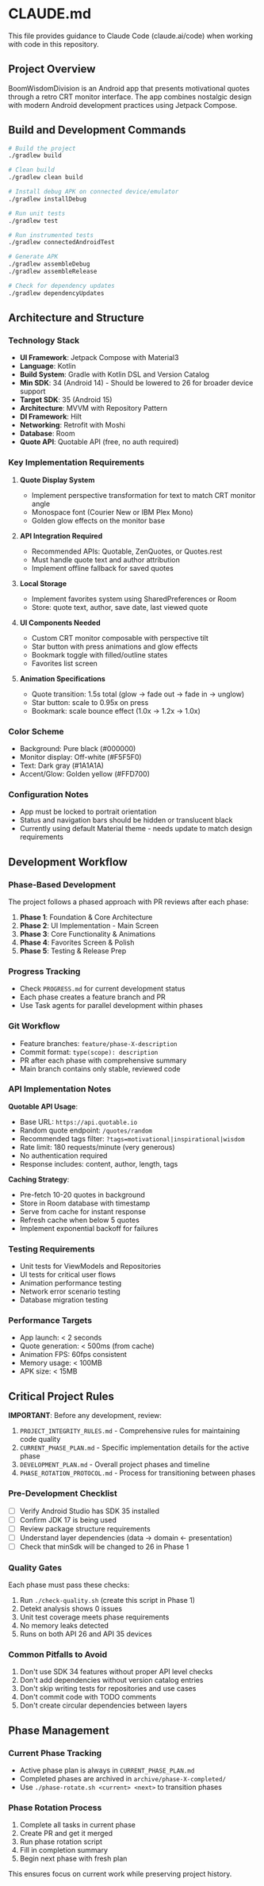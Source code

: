 # CLAUDE.md

This file provides guidance to Claude Code (claude.ai/code) when working with code in this repository.

## Project Overview

BoomWisdomDivision is an Android app that presents motivational quotes through a retro CRT monitor interface. The app combines nostalgic design with modern Android development practices using Jetpack Compose.

## Build and Development Commands

```bash
# Build the project
./gradlew build

# Clean build
./gradlew clean build

# Install debug APK on connected device/emulator
./gradlew installDebug

# Run unit tests
./gradlew test

# Run instrumented tests
./gradlew connectedAndroidTest

# Generate APK
./gradlew assembleDebug
./gradlew assembleRelease

# Check for dependency updates
./gradlew dependencyUpdates
```

## Architecture and Structure

### Technology Stack
- **UI Framework**: Jetpack Compose with Material3
- **Language**: Kotlin
- **Build System**: Gradle with Kotlin DSL and Version Catalog
- **Min SDK**: 34 (Android 14) - Should be lowered to 26 for broader device support
- **Target SDK**: 35 (Android 15)
- **Architecture**: MVVM with Repository Pattern
- **DI Framework**: Hilt
- **Networking**: Retrofit with Moshi
- **Database**: Room
- **Quote API**: Quotable API (free, no auth required)

### Key Implementation Requirements

1. **Quote Display System**
   - Implement perspective transformation for text to match CRT monitor angle
   - Monospace font (Courier New or IBM Plex Mono)
   - Golden glow effects on the monitor base

2. **API Integration Required**
   - Recommended APIs: Quotable, ZenQuotes, or Quotes.rest
   - Must handle quote text and author attribution
   - Implement offline fallback for saved quotes

3. **Local Storage**
   - Implement favorites system using SharedPreferences or Room
   - Store: quote text, author, save date, last viewed quote

4. **UI Components Needed**
   - Custom CRT monitor composable with perspective tilt
   - Star button with press animations and glow effects
   - Bookmark toggle with filled/outline states
   - Favorites list screen

5. **Animation Specifications**
   - Quote transition: 1.5s total (glow → fade out → fade in → unglow)
   - Star button: scale to 0.95x on press
   - Bookmark: scale bounce effect (1.0x → 1.2x → 1.0x)

### Color Scheme
- Background: Pure black (#000000)
- Monitor display: Off-white (#F5F5F0)
- Text: Dark gray (#1A1A1A)
- Accent/Glow: Golden yellow (#FFD700)

### Configuration Notes
- App must be locked to portrait orientation
- Status and navigation bars should be hidden or translucent black
- Currently using default Material theme - needs update to match design requirements

## Development Workflow

### Phase-Based Development
The project follows a phased approach with PR reviews after each phase:
1. **Phase 1**: Foundation & Core Architecture
2. **Phase 2**: UI Implementation - Main Screen
3. **Phase 3**: Core Functionality & Animations
4. **Phase 4**: Favorites Screen & Polish
5. **Phase 5**: Testing & Release Prep

### Progress Tracking
- Check `PROGRESS.md` for current development status
- Each phase creates a feature branch and PR
- Use Task agents for parallel development within phases

### Git Workflow
- Feature branches: `feature/phase-X-description`
- Commit format: `type(scope): description`
- PR after each phase with comprehensive summary
- Main branch contains only stable, reviewed code

### API Implementation Notes

**Quotable API Usage**:
- Base URL: `https://api.quotable.io`
- Random quote endpoint: `/quotes/random`
- Recommended tags filter: `?tags=motivational|inspirational|wisdom`
- Rate limit: 180 requests/minute (very generous)
- No authentication required
- Response includes: content, author, length, tags

**Caching Strategy**:
- Pre-fetch 10-20 quotes in background
- Store in Room database with timestamp
- Serve from cache for instant response
- Refresh cache when below 5 quotes
- Implement exponential backoff for failures

### Testing Requirements
- Unit tests for ViewModels and Repositories
- UI tests for critical user flows
- Animation performance testing
- Network error scenario testing
- Database migration testing

### Performance Targets
- App launch: < 2 seconds
- Quote generation: < 500ms (from cache)
- Animation FPS: 60fps consistent
- Memory usage: < 100MB
- APK size: < 15MB

## Critical Project Rules

**IMPORTANT**: Before any development, review:
1. `PROJECT_INTEGRITY_RULES.md` - Comprehensive rules for maintaining code quality
2. `CURRENT_PHASE_PLAN.md` - Specific implementation details for the active phase
3. `DEVELOPMENT_PLAN.md` - Overall project phases and timeline
4. `PHASE_ROTATION_PROTOCOL.md` - Process for transitioning between phases

### Pre-Development Checklist
- [ ] Verify Android Studio has SDK 35 installed
- [ ] Confirm JDK 17 is being used
- [ ] Review package structure requirements
- [ ] Understand layer dependencies (data → domain ← presentation)
- [ ] Check that minSdk will be changed to 26 in Phase 1

### Quality Gates
Each phase must pass these checks:
1. Run `./check-quality.sh` (create this script in Phase 1)
2. Detekt analysis shows 0 issues
3. Unit test coverage meets phase requirements
4. No memory leaks detected
5. Runs on both API 26 and API 35 devices

### Common Pitfalls to Avoid
1. Don't use SDK 34 features without proper API level checks
2. Don't add dependencies without version catalog entries
3. Don't skip writing tests for repositories and use cases
4. Don't commit code with TODO comments
5. Don't create circular dependencies between layers

## Phase Management

### Current Phase Tracking
- Active phase plan is always in `CURRENT_PHASE_PLAN.md`
- Completed phases are archived in `archive/phase-X-completed/`
- Use `./phase-rotate.sh <current> <next>` to transition phases

### Phase Rotation Process
1. Complete all tasks in current phase
2. Create PR and get it merged
3. Run phase rotation script
4. Fill in completion summary
5. Begin next phase with fresh plan

This ensures focus on current work while preserving project history.